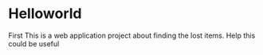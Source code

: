 # Helloworld
First
This is a web application project about finding the lost items.
Help this could be useful
